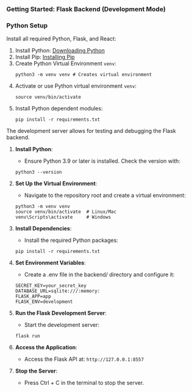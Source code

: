 ### Getting Started: Flask Backend (Development Mode)

### Python Setup

Install all required Python, Flask, and React:

1. Install Python: [Downloading Python](https://wiki.python.org/moin/BeginnersGuide/Download)
2. Install Pip: [Installing Pip](https://pip.pypa.io/en/stable/installation/#installation)
4. Create Python Virtual Environment `venv`:
    ```shell
    python3 -m venv venv # Creates virtual environment
    ```
5. Activate or use Python virtual environment `venv`:
    ```shell
    source venv/bin/activate
    ```
6. Install Python dependent modules:
    ```shell
    pip install -r requirements.txt
    ```

The development server allows for testing and debugging the Flask backend.

1. **Install Python**:
    * Ensure Python 3.9 or later is installed. Check the version with:
   ```shell
   python3 --version
   ```
2. **Set Up the Virtual Environment**:
    * Navigate to the repository root and create a virtual environment:
   ```shell
   python3 -m venv venv
   source venv/bin/activate  # Linux/Mac
   venv\Scripts\activate     # Windows
   ```
3. **Install Dependencies**:
    * Install the required Python packages:
   ```shell
   pip install -r requirements.txt
   ```
4. **Set Environment Variables**:
    * Create a .env file in the backend/ directory and configure it:
   ```shell
   SECRET_KEY=your_secret_key
   DATABASE_URL=sqlite:///:memory:
   FLASK_APP=app
   FLASK_ENV=development
   ```
5. **Run the Flask Development Server**:
    * Start the development server:
   ```shell
   flask run
   ```

6. **Access the Application**:
    * Access the Flask API at: `http://127.0.0.1:8557`

8. **Stop the Server**:
    * Press Ctrl + C in the terminal to stop the server.
